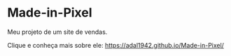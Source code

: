 # Made-in-Pixel
Meu projeto de um site de vendas.

Clique e conheça mais sobre ele: https://adal1942.github.io/Made-in-Pixel/
